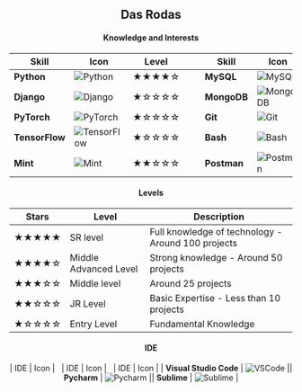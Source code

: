 <h2 align="center">Das Rodas</h2>

<div align="center">

#### **Knowledge and Interests**

| Skill       | Icon | Level |&nbsp;&nbsp;&nbsp;| Skill       | Icon | Level |&nbsp;&nbsp;&nbsp;| Skill       | Icon | Level |
|-------------|------|---------|-----------------|-------------|------|---------|-----------------|-------------|------|---------|
| **Python**        | ![Python](https://skillicons.dev/icons?i=py)               | ★★★★☆  || **MySQL**  | ![MySQL](https://skillicons.dev/icons?i=mysql) | ★★★★☆  || **PHP**        | ![PHP](https://skillicons.dev/icons?i=php)             | ★★★☆☆  |
| **Django**      | ![Django](https://skillicons.dev/icons?i=django)           | ★☆☆☆☆  || **MongoDB**  | ![MongoDB](https://skillicons.dev/icons?i=mongodb) | ★☆☆☆☆  || **JavaScript**         | ![JavaScript](https://skillicons.dev/icons?i=js)               | ★★★☆☆  |
| **PyTorch**           | ![PyTorch](https://skillicons.dev/icons?i=pytorch)                     | ★☆☆☆☆  || **Git**      | ![Git](https://skillicons.dev/icons?i=git)         | ★★☆☆☆  || **C#**     | ![C#](https://skillicons.dev/icons?i=cs)       | ★★☆☆☆  |
| **TensorFlow**         | ![TensorFlow](https://skillicons.dev/icons?i=tensorflow)                 | ★☆☆☆☆  || **Bash**         | ![Bash](https://skillicons.dev/icons?i=bash)               | ★★☆☆☆  || **Azure**       | ![Azure](https://skillicons.dev/icons?i=azure)           | ★★☆☆☆  |
| **Mint**     | ![Mint](https://skillicons.dev/icons?i=mint)          | ★★☆☆☆  || **Postman**         | ![Postman](https://skillicons.dev/icons?i=postman)               | ★★★☆☆  || **Linux**       | ![Linux](https://skillicons.dev/icons?i=linux)           | ★☆☆☆☆  |

#### **Levels**

| Stars | Level | Description |
|---------------|---------------|---------------|
| ★★★★★         | SR level | Full knowledge of technology - Around 100 projects |
| ★★★★☆         | Middle Advanced Level | Strong knowledge - Around 50 projects |
| ★★★☆☆         | Middle level | Around 25 projects |
| ★★☆☆☆         | JR Level | Basic Expertise - Less than 10 projects |
| ★☆☆☆☆         | Entry Level | Fundamental Knowledge |

#### **IDE**
| IDE       | Icon |&nbsp;&nbsp;&nbsp;| IDE       | Icon |&nbsp;&nbsp;&nbsp;| IDE       | Icon |
| **Visual Studio Code**     | ![VSCode](https://skillicons.dev/icons?i=vscode)          || **Pycharm**         | ![Pycharm](https://skillicons.dev/icons?i=pycharm)               || **Sublime**       | ![Sublime](https://skillicons.dev/icons?i=sublime)           |

</div>

###
